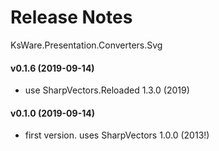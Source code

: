 # Release Notes
KsWare.Presentation.Converters.Svg
#### v0.1.6 (2019-09-14)
- use SharpVectors.Reloaded 1.3.0 (2019)
#### v0.1.0 (2019-09-14)
- first version. uses SharpVectors 1.0.0 (2013!)